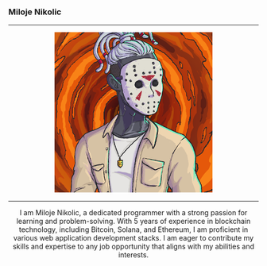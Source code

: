 
<h3 class="text-center">Miloje Nikolic</h3>

---

<center>
<img src="./public/profile.png"></img>
</center>

---

<center>

I am Miloje Nikolic, a dedicated programmer with a strong passion for learning and problem-solving. With 5 years of experience in blockchain technology, including Bitcoin, Solana, and Ethereum, I am proficient in various web application development stacks. I am eager to contribute my skills and expertise to any job opportunity that aligns with my abilities and interests.

</center>
